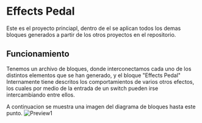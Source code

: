 # Effects Pedal
Este es el proyecto princiapl, dentro de el se aplican todos los demas bloques generados a partir de los otros proyectos en el repositorio.


## Funcionamiento

Tenemos un archivo de bloques, donde interconectamos cada uno de los distintos elementos que se han generado, y el bloque "Effects Pedal" Internamente tiene descritos los comportamientos de varios otros efectos, los cuales por medio de la entrada de un switch pueden irse intercambiando entre ellos.

A continuacion se muestra una imagen del diagrama de bloques hasta este punto.
![Preview1](https://user-images.githubusercontent.com/9735721/215596976-0fe0f7b9-005a-4b33-b3b6-0efe7b2b6b89.png)

